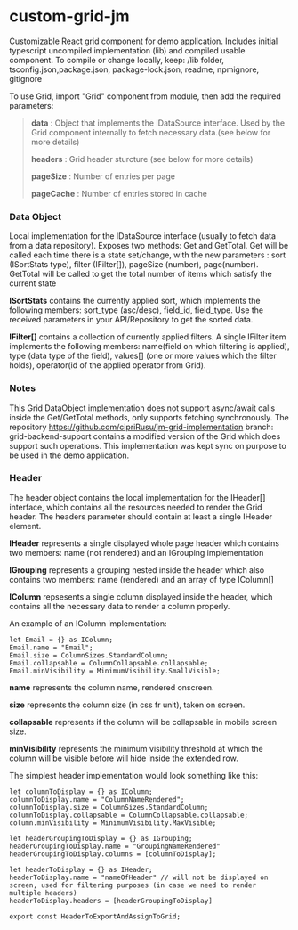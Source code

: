 # custom-grid-jm
Customizable React grid component for demo application.
Includes initial typescript uncompiled implementation (lib) and compiled usable component.
To compile or change locally, keep:
/lib folder, tsconfig.json,package.json, package-lock.json, readme, npmignore, gitignore

To use Grid, import "Grid" component from module, then add the required parameters:

>**data** : Object that implements the IDataSource interface. Used by the Grid component internally to fetch necessary data.(see below for more details)
>
>**headers** : Grid header sturcture (see below for more details)
>
>**pageSize** : Number of entries per page
>
>**pageCache** : Number of entries stored in cache

### Data Object ###

Local implementation for the IDataSource interface (usually to fetch data from a data repository). Exposes two methods: Get and GetTotal.
Get will be called each time there is a state set/change, with the new parameters : sort (ISortStats type), filter (IFilter[]), pageSize (number), page(number).
GetTotal will be called to get the total number of items which satisfy the current state

**ISortStats** contains the currently applied sort, which implements the following members: sort_type (asc/desc), field_id, field_type.
Use the received parameters in your API/Repository to get the sorted data.

**IFilter[]** contains a collection of currently applied filters. A single IFilter item implements the following members: name(field on which filtering is applied),
type (data type of the field), values[] (one or more values which the filter holds), operator(id of the applied operator from Grid).

### Notes ###
This Grid DataObject implementation does not support async/await calls inside the Get/GetTotal methods, only supports fetching synchronously. The repository
https://github.com/cipriRusu/jm-grid-implementation branch: grid-backend-support contains a modified version of the Grid which does support such operations.
This implementation was kept sync on purpose to be used in the demo application.

### Header ###

The header object contains the local implementation for the IHeader[] interface, which contains all the resources needed to render the Grid header.
The headers parameter should contain at least a single IHeader element.

**IHeader** represents a single displayed whole page header which contains two members: name (not rendered) and an IGrouping implementation</p>
**IGrouping** represents a grouping nested inside the header which also contains two members: name (rendered) and an array of type IColumn[]</p>
**IColumn** repsesents a single column displayed inside the header, which contains all the necessary data to render a column properly.</p>

An example of an IColumn implementation:

```
let Email = {} as IColumn;
Email.name = "Email";
Email.size = ColumnSizes.StandardColumn;
Email.collapsable = ColumnCollapsable.collapsable;
Email.minVisibility = MinimumVisibility.SmallVisible;
```

**name** represents the column name, rendered onscreen.</p>
**size** represents the column size (in css fr unit), taken on screen.</p>
**collapsable** represents if the column will be collapsable in mobile screen size.</p>
**minVisibility** represents the minimum visibility threshold at which the column will be visible before will hide inside the extended row.</p>

The simplest header implementation would look something like this:
```
let columnToDisplay = {} as IColumn;
columnToDisplay.name = "ColumnNameRendered";
columnToDisplay.size = ColumnSizes.StandardColumn;
columnToDisplay.collapsable = ColumnCollapsable.collapsable;
column.minVisibility = MinimumVisibility.MaxVisible;

let headerGroupingToDisplay = {} as IGrouping;
headerGroupingToDisplay.name = "GroupingNameRendered"
headerGroupingToDisplay.columns = [columnToDisplay];

let headerToDisplay = {} as IHeader;
headerToDisplay.name = "nameOfHeader" // will not be displayed on screen, used for filtering purposes (in case we need to render multiple headers)
headerToDisplay.headers = [headerGroupingToDisplay]

export const HeaderToExportAndAssignToGrid;
```
